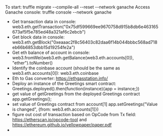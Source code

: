 To start: truffle migrate --compile-all --reset --network ganache
Access Ganache console: truffle console --network ganache
  - Get transaction data in console:
  web3.eth.getTransaction("0x75df599669ee9670758d915b8db6e463165673af5f5e785ed48a321af6c2ebcb")
  - Get block data in console: web3.eth.getBlock("0xeaaac2f8c56403c82daa6f14b044bbbc568ad718eb66b6853dbb15d19254fe2a")
  - Get eth balance of account in console:
  web3.fromWei(web3.eth.getBalance(web3.eth.accounts[0]), "ether").toNumber()
  - Identify the coinbase account (should be the same as web3.eth.accounts[0]):
  web3.eth.coinbase
  - Eth to Gas converter: https://ethgasstation.info/
  - Deploy an instance of the Greetings smart contract:
  Greetings.deployed().then(function(instance){app = instance;})
  - get value of getGreetings from the deployed Greetings contract
  app.getGreetings();
  - set value of Greetings contract from account[1]
  app.setGreetings("Value is changed", {from: web3.eth.accounts[1]})
  - figure out cost of transaction based on OpCode from Tx field: https://etherscan.io/opcode-tool and https://ethereum.github.io/yellowpaper/paper.pdf
  -
